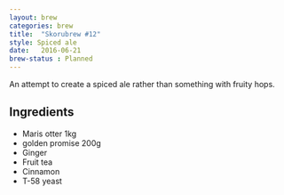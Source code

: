 ```yaml
---
layout: brew
categories: brew
title:  "Skorubrew #12"
style: Spiced ale
date:   2016-06-21
brew-status : Planned
---
```


An attempt to create a spiced ale rather than something with fruity hops.

Ingredients
---------

* Maris otter 1kg
* golden promise 200g
* Ginger
* Fruit tea
* Cinnamon
* T-58 yeast
